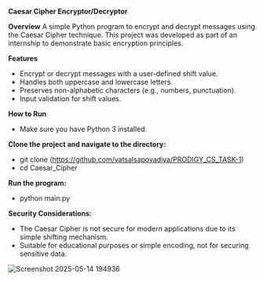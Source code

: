 **Caesar Cipher Encryptor/Decryptor**

**Overview**
A simple Python program to encrypt and decrypt messages using the Caesar Cipher technique. This project was developed as part of an internship to demonstrate basic encryption principles.

**Features**
- Encrypt or decrypt messages with a user-defined shift value.
- Handles both uppercase and lowercase letters.
- Preserves non-alphabetic characters (e.g., numbers, punctuation).
- Input validation for shift values.

**How to Run**
- Make sure you have Python 3 installed.

**Clone the project and navigate to the directory:**

- git clone (https://github.com/vatsalsapovadiya/PRODIGY_CS_TASK-1)
- cd Caesar_Cipher

**Run the program:**
- python main.py

**Security Considerations:**
- The Caesar Cipher is not secure for modern applications due to its simple shifting mechanism.
- Suitable for educational purposes or simple encoding, not for securing sensitive data.

![Screenshot 2025-05-14 194936](https://github.com/user-attachments/assets/258e3f4f-2e62-4a6a-b26e-e9ff94f6b76e)
